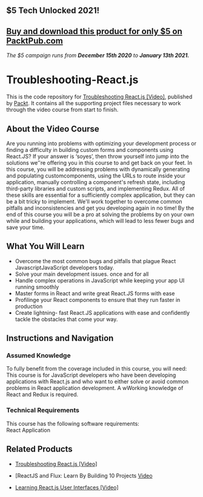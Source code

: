 ## $5 Tech Unlocked 2021!
[Buy and download this product for only $5 on PacktPub.com](https://www.packtpub.com/)
-----
*The $5 campaign         runs from __December 15th 2020__ to __January 13th 2021.__*

# Troubleshooting-React.js
This is the code repository for [Troubleshooting React.js [Video]](https://www.packtpub.com/application-development/troubleshooting-reactjs-video), published by [Packt](https://www.packtpub.com/?utm_source=github). It contains all the supporting project files necessary to work through the video course from start to finish.
## About the Video Course
Are you running into problems with optimizing your development process or finding a difficulty in building custom forms and components using React.JS? If your answer is ‘soyes’, then throw yourself into jump into the solutions we’'re offering you in this course to and get back on your feet.
In this course, you will be addressing problems with dynamically generating and populating customcomponents, using the URLs to route inside your application, manually controlling a component's refresh state, including third-party libraries and custom scripts, and implementing Redux. All of
these skills are essential for a sufficiently complex application, but they can be a bit tricky to implement. We'll work together to overcome common pitfalls and inconsistencies and get you developing again in no time!
By the end of this course you will be a pro at solving the problems by on your own while and building your applications, which will lead to less fewer bugs and save your time.

<H2>What You Will Learn</H2>
<DIV class=book-info-will-learn-text>
<UL>
<LI> Overcome the most common bugs and pitfalls that plague React JavascriptJavaScript developers today.
<LI> Solve your main development issues. once and for all
<LI> Handle complex operations in JavaScript while keeping your app UI running smoothly
<LI> Master forms in React and write great React.JS forms with ease
<LI> Profilinge your React components to ensure that they run faster in production
<LI> Create lightning- fast React.JS applications with ease and confidently tackle the obstacles that come your way.</UL></DIV>

## Instructions and Navigation
### Assumed Knowledge
To fully benefit from the coverage included in this course, you will need:<br/>
This course is for JavaScript developers who have been developing applications with React.js and who want to either solve or avoid common problems in React application development. A wWorking knowledge of React and Redux is required.
### Technical Requirements
This course has the following software requirements:<br/>
React Application




## Related Products
* [Troubleshooting React.js [Video]](https://www.packtpub.com/application-development/troubleshooting-reactjs-video)

* [ReactJS and Flux: Learn By Building 10 Projects [Video](https://www.packtpub.com/web-development/reactjs-and-flux-learn-building-10-projects-video)

* [Learning React.js User Interfaces [Video]](https://www.packtpub.com/web-development/learning-reactjs-user-interfaces-video)
